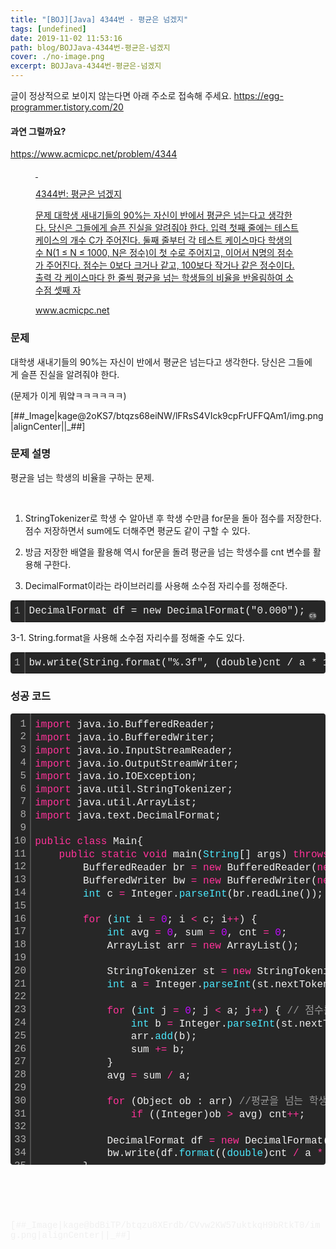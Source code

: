 ```yaml
---
title: "[BOJ][Java] 4344번 - 평균은 넘겠지"
tags: [undefined]
date: 2019-11-02 11:53:16
path: blog/BOJJava-4344번-평균은-넘겠지
cover: ./no-image.png
excerpt: BOJJava-4344번-평균은-넘겠지
---
```

글이 정상적으로 보이지 않는다면 아래 주소로 접속해 주세요.
https://egg-programmer.tistory.com/20
<h4 data-ke-size="size20">과연 그럴까요?</h4>

<https://www.acmicpc.net/problem/4344>

<figure contenteditable="false" data-ke-type="opengraph" data-og-description="문제 대학생 새내기들의 90%는&nbsp;자신이 반에서 평균은 넘는다고 생각한다. 당신은 그들에게&nbsp;슬픈&nbsp;진실을 알려줘야 한다. 입력 첫째 줄에는 테스트 케이스의 개수 C가 주어진다. 둘째 줄부터 각 테스트 케이스마다 학생의 수&nbsp;N(1 ≤ N ≤ 1000, N은 정수)이 첫 수로 주어지고, 이어서&nbsp;N명의 점수가 주어진다. 점수는 0보다 크거나 같고, 100보다 작거나 같은 정수이다. 출력 각 케이스마다 한 줄씩 평균을 넘는 학생들의 비율을 반올림하여 소수점 셋째 자" data-og-host="www.acmicpc.net" data-og-image="https://scrap.kakaocdn.net/dn/H6GsS/hyDvG3BxgE/bIcfxleDL5HJ6g1YTSCkhK/img.png?width=1200&amp;height=630&amp;face=0_0_1200_630" data-og-source-url="https://www.acmicpc.net/problem/4344" data-og-title="4344번: 평균은 넘겠지" data-og-type="website" data-og-url="https://www.acmicpc.net/problem/4344" id="og_1572663162751"><a data-source-url="https://www.acmicpc.net/problem/4344" href="https://www.acmicpc.net/problem/4344" rel="noopener" target="_blank">
<div class="og-image" style="background-image: url('https://scrap.kakaocdn.net/dn/H6GsS/hyDvG3BxgE/bIcfxleDL5HJ6g1YTSCkhK/img.png?width=1200&amp;height=630&amp;face=0_0_1200_630');">&nbsp;</div>
<div class="og-text">
<p class="og-title">4344번: 평균은 넘겠지</p>
<p class="og-desc">문제 대학생 새내기들의 90%는&nbsp;자신이 반에서 평균은 넘는다고 생각한다. 당신은 그들에게&nbsp;슬픈&nbsp;진실을 알려줘야 한다. 입력 첫째 줄에는 테스트 케이스의 개수 C가 주어진다. 둘째 줄부터 각 테스트 케이스마다 학생의 수&nbsp;N(1 ≤ N ≤ 1000, N은 정수)이 첫 수로 주어지고, 이어서&nbsp;N명의 점수가 주어진다. 점수는 0보다 크거나 같고, 100보다 작거나 같은 정수이다. 출력 각 케이스마다 한 줄씩 평균을 넘는 학생들의 비율을 반올림하여 소수점 셋째 자</p>
<p class="og-host">www.acmicpc.net</p>
</div>
</a></figure>

<h3 data-ke-size="size23">문제</h3>

대학생 새내기들의 90%는&nbsp;자신이 반에서 평균은 넘는다고 생각한다. 당신은 그들에게&nbsp;슬픈&nbsp;진실을 알려줘야 한다.

(문제가 이게 뭐얔ㅋㅋㅋㅋㅋㅋ)

\[\#\#\_Image|kage@2oKS7/btqzs68eiNW/lFRsS4VIck9cpFrUFFQAm1/img.png|alignCenter||\_\#\#\]

<h3 data-ke-size="size23">문제 설명</h3>

평균을 넘는 학생의 비율을 구하는 문제.

&nbsp;

1. StringTokenizer로 학생 수 알아낸 후 학생 수만큼 for문을 돌아 점수를 저장한다. 점수 저장하면서 sum에도 더해주면 평균도 같이 구할 수 있다.

2. 방금 저장한 배열을 활용해 역시 for문을 돌려 평균을 넘는 학생수를 cnt 변수를 활용해 구한다.

3. DecimalFormat이라는 라이브러리를 사용해 소수점 자리수를 정해준다.

<div class="colorscripter-code" style="color: #f0f0f0; font-family: Consolas, 'Liberation Mono', Menlo, Courier, monospace !important; position: relative !important; overflow: auto;">
<table cellpadding="0" cellspacing="0" class="colorscripter-code-table" style="margin: 0; padding: 0; border: none; background-color: #272727; border-radius: 4px;">
<tbody>
<tr>
<td style="padding: 6px; border-right: 2px solid #4f4f4f;">
<div style="margin: 0; padding: 0; word-break: normal; text-align: right; color: #aaa; font-family: Consolas, 'Liberation Mono', Menlo, Courier, monospace !important; line-height: 130%;">
<div style="line-height: 130%;">1</div>
</div>
</td>
<td style="padding: 6px 0; text-align: left;">
<div style="margin: 0; padding: 0; color: #f0f0f0; font-family: Consolas, 'Liberation Mono', Menlo, Courier, monospace !important; line-height: 130%;">
<div style="padding: 0 6px; white-space: pre; line-height: 130%;">DecimalFormat&nbsp;df&nbsp;=&nbsp;new&nbsp;DecimalFormat("0.000");</div>
</div>
</td>
<td style="vertical-align: bottom; padding: 0 2px 4px 0;"><a href="http://colorscripter.com/info#e" rel="noopener" style="text-decoration: none; color: white;" target="_blank"><span style="font-size: 9px; word-break: normal; background-color: #4f4f4f; color: white; border-radius: 10px; padding: 1px;">cs</span></a></td>
</tr>
</tbody>
</table>
</div>

3-1. String.format을 사용해 소수점 자리수를 정해줄 수도 있다.

<div class="colorscripter-code" style="color: #f0f0f0; font-family: Consolas, 'Liberation Mono', Menlo, Courier, monospace !important; position: relative !important; overflow: auto;">
<table cellpadding="0" cellspacing="0" class="colorscripter-code-table" style="margin: 0; padding: 0; border: none; background-color: #272727; border-radius: 4px;">
<tbody>
<tr>
<td style="padding: 6px; border-right: 2px solid #4f4f4f;">
<div style="margin: 0; padding: 0; word-break: normal; text-align: right; color: #aaa; font-family: Consolas, 'Liberation Mono', Menlo, Courier, monospace !important; line-height: 130%;">
<div style="line-height: 130%;">1</div>
</div>
</td>
<td style="padding: 6px 0; text-align: left;">
<div style="margin: 0; padding: 0; color: #f0f0f0; font-family: Consolas, 'Liberation Mono', Menlo, Courier, monospace !important; line-height: 130%;">
<div style="padding: 0 6px; white-space: pre; line-height: 130%;">bw.write(String.format("%.3f",&nbsp;(double)cnt&nbsp;/&nbsp;a&nbsp;*&nbsp;100)&nbsp;+&nbsp;"%\n");</div>
</div>
</td>
<td style="vertical-align: bottom; padding: 0 2px 4px 0;"><a href="http://colorscripter.com/info#e" rel="noopener" style="text-decoration: none; color: white;" target="_blank"><span style="font-size: 9px; word-break: normal; background-color: #4f4f4f; color: white; border-radius: 10px; padding: 1px;">cs</span></a></td>
</tr>
</tbody>
</table>
</div>

<h3 data-ke-size="size23">성공 코드&nbsp;</h3>

<div class="colorscripter-code" style="color: #f0f0f0; font-family: Consolas, 'Liberation Mono', Menlo, Courier, monospace !important; position: relative !important; overflow: auto;">
<table cellpadding="0" cellspacing="0" class="colorscripter-code-table" style="margin: 0px; padding: 0px; border: none; background-color: #272727; border-radius: 4px; height: 722px;">
<tbody>
<tr style="height: 722px;">
<td style="padding: 6px; border-right: 2px solid #4f4f4f; height: 722px; width: 17px;">
<div style="margin: 0; padding: 0; word-break: normal; text-align: right; color: #aaa; font-family: Consolas, 'Liberation Mono', Menlo, Courier, monospace !important; line-height: 130%;">
<div style="line-height: 130%;">1</div>
<div style="line-height: 130%;">2</div>
<div style="line-height: 130%;">3</div>
<div style="line-height: 130%;">4</div>
<div style="line-height: 130%;">5</div>
<div style="line-height: 130%;">6</div>
<div style="line-height: 130%;">7</div>
<div style="line-height: 130%;">8</div>
<div style="line-height: 130%;">9</div>
<div style="line-height: 130%;">10</div>
<div style="line-height: 130%;">11</div>
<div style="line-height: 130%;">12</div>
<div style="line-height: 130%;">13</div>
<div style="line-height: 130%;">14</div>
<div style="line-height: 130%;">15</div>
<div style="line-height: 130%;">16</div>
<div style="line-height: 130%;">17</div>
<div style="line-height: 130%;">18</div>
<div style="line-height: 130%;">19</div>
<div style="line-height: 130%;">20</div>
<div style="line-height: 130%;">21</div>
<div style="line-height: 130%;">22</div>
<div style="line-height: 130%;">23</div>
<div style="line-height: 130%;">24</div>
<div style="line-height: 130%;">25</div>
<div style="line-height: 130%;">26</div>
<div style="line-height: 130%;">27</div>
<div style="line-height: 130%;">28</div>
<div style="line-height: 130%;">29</div>
<div style="line-height: 130%;">30</div>
<div style="line-height: 130%;">31</div>
<div style="line-height: 130%;">32</div>
<div style="line-height: 130%;">33</div>
<div style="line-height: 130%;">34</div>
<div style="line-height: 130%;">35</div>
<div style="line-height: 130%;">36</div>
<div style="line-height: 130%;">37</div>
<div style="line-height: 130%;">38</div>
</div>
</td>
<td style="padding: 6px 0px; text-align: left; height: 722px; width: 714px;">
<div style="margin: 0; padding: 0; color: #f0f0f0; font-family: Consolas, 'Liberation Mono', Menlo, Courier, monospace !important; line-height: 130%;">
<div style="padding: 0 6px; white-space: pre; line-height: 130%;"><span style="color: #ff3399;">import</span>&nbsp;java.io.BufferedReader;</div>
<div style="padding: 0 6px; white-space: pre; line-height: 130%;"><span style="color: #ff3399;">import</span>&nbsp;java.io.BufferedWriter;</div>
<div style="padding: 0 6px; white-space: pre; line-height: 130%;"><span style="color: #ff3399;">import</span>&nbsp;java.io.InputStreamReader;</div>
<div style="padding: 0 6px; white-space: pre; line-height: 130%;"><span style="color: #ff3399;">import</span>&nbsp;java.io.OutputStreamWriter;</div>
<div style="padding: 0 6px; white-space: pre; line-height: 130%;"><span style="color: #ff3399;">import</span>&nbsp;java.io.IOException;</div>
<div style="padding: 0 6px; white-space: pre; line-height: 130%;"><span style="color: #ff3399;">import</span>&nbsp;java.util.StringTokenizer;</div>
<div style="padding: 0 6px; white-space: pre; line-height: 130%;"><span style="color: #ff3399;">import</span>&nbsp;java.util.ArrayList;</div>
<div style="padding: 0 6px; white-space: pre; line-height: 130%;"><span style="color: #ff3399;">import</span>&nbsp;java.text.DecimalFormat;</div>
<div style="padding: 0 6px; white-space: pre; line-height: 130%;">&nbsp;</div>
<div style="padding: 0 6px; white-space: pre; line-height: 130%;"><span style="color: #ff3399;">public</span>&nbsp;<span style="color: #ff3399;">class</span>&nbsp;Main{</div>
<div style="padding: 0 6px; white-space: pre; line-height: 130%;">&nbsp;&nbsp;&nbsp;&nbsp;<span style="color: #ff3399;">public</span>&nbsp;<span style="color: #ff3399;">static</span>&nbsp;<span style="color: #ff3399;">void</span>&nbsp;main(<span style="color: #4be6fa;">String</span>[]&nbsp;args)&nbsp;<span style="color: #ff3399;">throws</span>&nbsp;IOException{</div>
<div style="padding: 0 6px; white-space: pre; line-height: 130%;">&nbsp;&nbsp;&nbsp;&nbsp;&nbsp;&nbsp;&nbsp;&nbsp;BufferedReader&nbsp;br&nbsp;<span style="color: #0086b3;"></span><span style="color: #ff3399;">=</span>&nbsp;<span style="color: #ff3399;">new</span>&nbsp;BufferedReader(<span style="color: #ff3399;">new</span>&nbsp;InputStreamReader((<span style="color: #4be6fa;">System</span>.<span style="color: #4be6fa;">in</span>)));</div>
<div style="padding: 0 6px; white-space: pre; line-height: 130%;">&nbsp;&nbsp;&nbsp;&nbsp;&nbsp;&nbsp;&nbsp;&nbsp;BufferedWriter&nbsp;bw&nbsp;<span style="color: #0086b3;"></span><span style="color: #ff3399;">=</span>&nbsp;<span style="color: #ff3399;">new</span>&nbsp;BufferedWriter(<span style="color: #ff3399;">new</span>&nbsp;OutputStreamWriter((<span style="color: #4be6fa;">System</span>.<span style="color: #4be6fa;">out</span>)));</div>
<div style="padding: 0 6px; white-space: pre; line-height: 130%;">&nbsp;&nbsp;&nbsp;&nbsp;&nbsp;&nbsp;&nbsp;&nbsp;<span style="color: #4be6fa;">int</span>&nbsp;c&nbsp;<span style="color: #0086b3;"></span><span style="color: #ff3399;">=</span>&nbsp;Integer.<span style="color: #4be6fa;">parseInt</span>(br.readLine());&nbsp;<span style="color: #999999;">//&nbsp;테스트&nbsp;케이스&nbsp;개수</span></div>
<div style="padding: 0 6px; white-space: pre; line-height: 130%;">&nbsp;</div>
<div style="padding: 0 6px; white-space: pre; line-height: 130%;">&nbsp;&nbsp;&nbsp;&nbsp;&nbsp;&nbsp;&nbsp;&nbsp;<span style="color: #ff3399;">for</span>&nbsp;(<span style="color: #4be6fa;">int</span>&nbsp;i&nbsp;<span style="color: #0086b3;"></span><span style="color: #ff3399;">=</span>&nbsp;<span style="color: #c10aff;">0</span>;&nbsp;i&nbsp;<span style="color: #0086b3;"></span><span style="color: #ff3399;">&lt;</span>&nbsp;c;&nbsp;i<span style="color: #0086b3;"></span><span style="color: #ff3399;">+</span><span style="color: #0086b3;"></span><span style="color: #ff3399;">+</span>)&nbsp;{</div>
<div style="padding: 0 6px; white-space: pre; line-height: 130%;">&nbsp;&nbsp;&nbsp;&nbsp;&nbsp;&nbsp;&nbsp;&nbsp;&nbsp;&nbsp;&nbsp;&nbsp;<span style="color: #4be6fa;">int</span>&nbsp;avg&nbsp;<span style="color: #0086b3;"></span><span style="color: #ff3399;">=</span>&nbsp;<span style="color: #c10aff;">0</span>,&nbsp;sum&nbsp;<span style="color: #0086b3;"></span><span style="color: #ff3399;">=</span>&nbsp;<span style="color: #c10aff;">0</span>,&nbsp;cnt&nbsp;<span style="color: #0086b3;"></span><span style="color: #ff3399;">=</span>&nbsp;<span style="color: #c10aff;">0</span>;</div>
<div style="padding: 0 6px; white-space: pre; line-height: 130%;">&nbsp;&nbsp;&nbsp;&nbsp;&nbsp;&nbsp;&nbsp;&nbsp;&nbsp;&nbsp;&nbsp;&nbsp;ArrayList&nbsp;arr&nbsp;<span style="color: #0086b3;"></span><span style="color: #ff3399;">=</span>&nbsp;<span style="color: #ff3399;">new</span>&nbsp;ArrayList();</div>
<div style="padding: 0 6px; white-space: pre; line-height: 130%;">&nbsp;&nbsp;&nbsp;&nbsp;&nbsp;&nbsp;&nbsp;&nbsp;&nbsp;&nbsp;&nbsp;&nbsp;</div>
<div style="padding: 0 6px; white-space: pre; line-height: 130%;">&nbsp;&nbsp;&nbsp;&nbsp;&nbsp;&nbsp;&nbsp;&nbsp;&nbsp;&nbsp;&nbsp;&nbsp;StringTokenizer&nbsp;st&nbsp;<span style="color: #0086b3;"></span><span style="color: #ff3399;">=</span>&nbsp;<span style="color: #ff3399;">new</span>&nbsp;StringTokenizer(br.readLine());</div>
<div style="padding: 0 6px; white-space: pre; line-height: 130%;">&nbsp;&nbsp;&nbsp;&nbsp;&nbsp;&nbsp;&nbsp;&nbsp;&nbsp;&nbsp;&nbsp;&nbsp;<span style="color: #4be6fa;">int</span>&nbsp;a&nbsp;<span style="color: #0086b3;"></span><span style="color: #ff3399;">=</span>&nbsp;Integer.<span style="color: #4be6fa;">parseInt</span>(st.nextToken());&nbsp;<span style="color: #999999;">//&nbsp;학생&nbsp;수</span></div>
<div style="padding: 0 6px; white-space: pre; line-height: 130%;">&nbsp;&nbsp;&nbsp;&nbsp;&nbsp;&nbsp;&nbsp;&nbsp;&nbsp;&nbsp;&nbsp;&nbsp;</div>
<div style="padding: 0 6px; white-space: pre; line-height: 130%;">&nbsp;&nbsp;&nbsp;&nbsp;&nbsp;&nbsp;&nbsp;&nbsp;&nbsp;&nbsp;&nbsp;&nbsp;<span style="color: #ff3399;">for</span>&nbsp;(<span style="color: #4be6fa;">int</span>&nbsp;j&nbsp;<span style="color: #0086b3;"></span><span style="color: #ff3399;">=</span>&nbsp;<span style="color: #c10aff;">0</span>;&nbsp;j&nbsp;<span style="color: #0086b3;"></span><span style="color: #ff3399;">&lt;</span>&nbsp;a;&nbsp;j<span style="color: #0086b3;"></span><span style="color: #ff3399;">+</span><span style="color: #0086b3;"></span><span style="color: #ff3399;">+</span>)&nbsp;{&nbsp;<span style="color: #999999;">//&nbsp;점수를&nbsp;배열에&nbsp;저장&nbsp;+&nbsp;합계,평균&nbsp;계산</span></div>
<div style="padding: 0 6px; white-space: pre; line-height: 130%;">&nbsp;&nbsp;&nbsp;&nbsp;&nbsp;&nbsp;&nbsp;&nbsp;&nbsp;&nbsp;&nbsp;&nbsp;&nbsp;&nbsp;&nbsp;&nbsp;<span style="color: #4be6fa;">int</span>&nbsp;b&nbsp;<span style="color: #0086b3;"></span><span style="color: #ff3399;">=</span>&nbsp;Integer.<span style="color: #4be6fa;">parseInt</span>(st.nextToken());</div>
<div style="padding: 0 6px; white-space: pre; line-height: 130%;">&nbsp;&nbsp;&nbsp;&nbsp;&nbsp;&nbsp;&nbsp;&nbsp;&nbsp;&nbsp;&nbsp;&nbsp;&nbsp;&nbsp;&nbsp;&nbsp;arr.<span style="color: #4be6fa;">add</span>(b);</div>
<div style="padding: 0 6px; white-space: pre; line-height: 130%;">&nbsp;&nbsp;&nbsp;&nbsp;&nbsp;&nbsp;&nbsp;&nbsp;&nbsp;&nbsp;&nbsp;&nbsp;&nbsp;&nbsp;&nbsp;&nbsp;sum&nbsp;<span style="color: #0086b3;"></span><span style="color: #ff3399;">+</span><span style="color: #0086b3;"></span><span style="color: #ff3399;">=</span>&nbsp;b;&nbsp;</div>
<div style="padding: 0 6px; white-space: pre; line-height: 130%;">&nbsp;&nbsp;&nbsp;&nbsp;&nbsp;&nbsp;&nbsp;&nbsp;&nbsp;&nbsp;&nbsp;&nbsp;}</div>
<div style="padding: 0 6px; white-space: pre; line-height: 130%;">&nbsp;&nbsp;&nbsp;&nbsp;&nbsp;&nbsp;&nbsp;&nbsp;&nbsp;&nbsp;&nbsp;&nbsp;avg&nbsp;<span style="color: #0086b3;"></span><span style="color: #ff3399;">=</span>&nbsp;sum&nbsp;<span style="color: #0086b3;"></span><span style="color: #ff3399;">/</span>&nbsp;a;</div>
<div style="padding: 0 6px; white-space: pre; line-height: 130%;">&nbsp;&nbsp;&nbsp;&nbsp;&nbsp;&nbsp;&nbsp;&nbsp;&nbsp;&nbsp;&nbsp;&nbsp;</div>
<div style="padding: 0 6px; white-space: pre; line-height: 130%;">&nbsp;&nbsp;&nbsp;&nbsp;&nbsp;&nbsp;&nbsp;&nbsp;&nbsp;&nbsp;&nbsp;&nbsp;<span style="color: #ff3399;">for</span>&nbsp;(Object&nbsp;ob&nbsp;:&nbsp;arr)&nbsp;<span style="color: #999999;">//평균을&nbsp;넘는&nbsp;학생&nbsp;수</span></div>
<div style="padding: 0 6px; white-space: pre; line-height: 130%;">&nbsp;&nbsp;&nbsp;&nbsp;&nbsp;&nbsp;&nbsp;&nbsp;&nbsp;&nbsp;&nbsp;&nbsp;&nbsp;&nbsp;&nbsp;&nbsp;<span style="color: #ff3399;">if</span>&nbsp;((Integer)ob&nbsp;<span style="color: #0086b3;"></span><span style="color: #ff3399;">&gt;</span>&nbsp;avg)&nbsp;cnt<span style="color: #0086b3;"></span><span style="color: #ff3399;">+</span><span style="color: #0086b3;"></span><span style="color: #ff3399;">+</span>;</div>
<div style="padding: 0 6px; white-space: pre; line-height: 130%;">&nbsp;&nbsp;&nbsp;&nbsp;&nbsp;&nbsp;&nbsp;&nbsp;&nbsp;&nbsp;&nbsp;&nbsp;</div>
<div style="padding: 0 6px; white-space: pre; line-height: 130%;">&nbsp;&nbsp;&nbsp;&nbsp;&nbsp;&nbsp;&nbsp;&nbsp;&nbsp;&nbsp;&nbsp;&nbsp;DecimalFormat&nbsp;df&nbsp;<span style="color: #0086b3;"></span><span style="color: #ff3399;">=</span>&nbsp;<span style="color: #ff3399;">new</span>&nbsp;DecimalFormat(<span style="color: #ffd500;">"0.000"</span>);&nbsp;<span style="color: #999999;">//&nbsp;소수&nbsp;셋째자리까지&nbsp;출력</span></div>
<div style="padding: 0 6px; white-space: pre; line-height: 130%;">&nbsp;&nbsp;&nbsp;&nbsp;&nbsp;&nbsp;&nbsp;&nbsp;&nbsp;&nbsp;&nbsp;&nbsp;bw.write(df.<span style="color: #4be6fa;">format</span>((<span style="color: #4be6fa;">double</span>)cnt&nbsp;<span style="color: #0086b3;"></span><span style="color: #ff3399;">/</span>&nbsp;a&nbsp;<span style="color: #0086b3;"></span><span style="color: #ff3399;">*</span>&nbsp;<span style="color: #c10aff;">100</span>)&nbsp;<span style="color: #0086b3;"></span><span style="color: #ff3399;">+</span>&nbsp;<span style="color: #ffd500;">"%\n"</span>);</div>
<div style="padding: 0 6px; white-space: pre; line-height: 130%;">&nbsp;&nbsp;&nbsp;&nbsp;&nbsp;&nbsp;&nbsp;&nbsp;}</div>
<div style="padding: 0 6px; white-space: pre; line-height: 130%;">&nbsp;&nbsp;&nbsp;&nbsp;&nbsp;&nbsp;&nbsp;&nbsp;bw.flush();&nbsp;bw.close();</div>
<div style="padding: 0 6px; white-space: pre; line-height: 130%;">&nbsp;&nbsp;&nbsp;&nbsp;}</div>
<div style="padding: 0 6px; white-space: pre; line-height: 130%;">}</div>
</div>
<div style="text-align: right; margin-top: -13px; margin-right: 5px; font-size: 9px; font-style: italic;"><a href="http://colorscripter.com/info#e" rel="noopener" style="color: #4f4f4ftext-decoration:none;" target="_blank">Colored by Color Scripter</a></div>
</td>
<td style="vertical-align: bottom; padding: 0px 2px 4px 0px; height: 722px; width: 12px;"><a href="http://colorscripter.com/info#e" rel="noopener" style="text-decoration: none; color: white;" target="_blank"><span style="font-size: 9px; word-break: normal; background-color: #4f4f4f; color: white; border-radius: 10px; padding: 1px;">cs</span></a></td>
</tr>
</tbody>
</table>
<p>&nbsp;</p>
</div>

&nbsp;

<div class="colorscripter-code" style="color: #f0f0f0; font-family: Consolas, 'Liberation Mono', Menlo, Courier, monospace !important; position: relative !important; overflow: auto;">[##_Image|kage@bdBiTP/btqzu8XErdb/CVvw2KW57uktkqH9bRtkT0/img.png|alignCenter||_##]
<p>&nbsp;</p>
</div>

&nbsp;